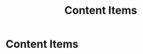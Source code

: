 ﻿---
uid: content-items
locale: en
title: Content Items
dnneditions: DNN Platform, Evoq Content,Evoq Engage
dnnversion: 09.02.00
related-topics: 
---

# Content Items

